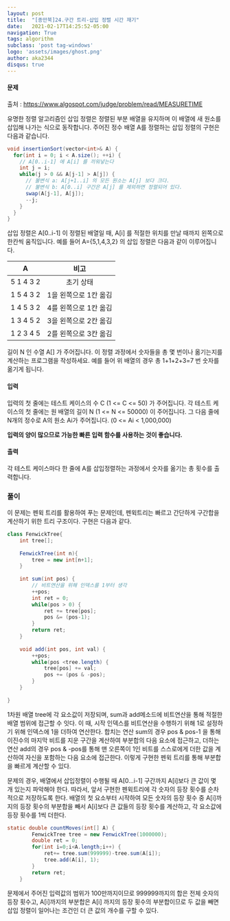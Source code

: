 ```yaml
---
layout: post
title:  "[종만북]24.구간 트리-삽입 정렬 시간 재기"
date:   2021-02-17T14:25:52-05:00
navigation: True
tags: algorithm
subclass: 'post tag-windows'
logo: 'assets/images/ghost.png'
author: aka2344
disqus: true
---
```


#### 문제

출처 : https://www.algospot.com/judge/problem/read/MEASURETIME

유명한 정렬 알고리즘인 삽입 정렬은 정렬된 부분 배열을 유지하며 이 배열에 새 원소를 삽입해 나가는 식으로 동작합니다. 주어진 정수 배열 A를 정렬하는 삽입 정렬의 구현은 다음과 같습니다.

```java
void insertionSort(vector<int>& A) {
  for(int i = 0; i < A.size(); ++i) {
    // A[0..i-1] 에 A[i] 를 끼워넣는다
    int j = i;
    while(j > 0 && A[j-1] > A[j]) {
      // 불변식 a: A[j+1..i] 의 모든 원소는 A[j] 보다 크다.
      // 불변식 b: A[0..i] 구간은 A[j] 를 제외하면 정렬되어 있다.
      swap(A[j-1], A[j]);
      --j;
    }
  }
}
```

삽입 정렬은 A[0..i-1] 이 정렬된 배열일 때, A[i] 를 적절한 위치를 만날 때까지 왼쪽으로 한칸씩 움직입니다. 예를 들어 A={5,1,4,3,2} 의 삽입 정렬은 다음과 같이 이루어집니다.

|     A     |         비고          |
| :-------: | :-------------------: |
| 5 1 4 3 2 |       초기 상태       |
| 1 5 4 3 2 | 1을 왼쪽으로 1칸 옮김 |
| 1 4 5 3 2 | 4를 왼쪽으로 1칸 옮김 |
| 1 3 4 5 2 | 3을 왼쪽으로 2칸 옮김 |
| 1 2 3 4 5 | 2를 왼쪽으로 3칸 옮김 |

길이 N 인 수열 A[] 가 주어집니다. 이 정렬 과정에서 숫자들을 총 몇 번이나 옮기는지를 계산하는 프로그램을 작성하세요. 예를 들어 위 배열의 경우 총 1+1+2+3=7 번 숫자를 옮기게 됩니다.



#### 입력

입력의 첫 줄에는 테스트 케이스의 수 C (1 <= C <= 50) 가 주어집니다. 각 테스트 케이스의 첫 줄에는 원 배열의 길이 N (1 <= N <= 50000) 이 주어집니다. 그 다음 줄에 N개의 정수로 A의 원소 Ai가 주어집니다. (0 <= Ai < 1,000,000)

**입력의 양이 많으므로 가능한 빠른 입력 함수를 사용하는 것이 좋습니다.**



#### 출력

각 테스트 케이스마다 한 줄에 A를 삽입정렬하는 과정에서 숫자를 옮기는 총 횟수를 출력합니다.

### 풀이

이 문제는 펜윅 트리를 활용하여 푸는 문제인데, 펜윅트리는 빠르고 간단하게 구간합을 계산하기 위한 트리 구조이다. 구현은 다음과 같다.

```java
class FenwickTree{
	int tree[];
	
	FenwickTree(int n){
		tree = new int[n+1];
	}
	
	int sum(int pos) {
		// 비트연산을 위해 인덱스를 1부터 생각
		++pos;
		int ret = 0;
		while(pos > 0) {
			ret += tree[pos];
			pos &= (pos-1);
		}
		return ret;
	}
	
	void add(int pos, int val) {
		++pos;
		while(pos <tree.length) {
			tree[pos] += val;
			pos += (pos & -pos);
		}
	}	
	
}
```

1차원 배열 tree에 각 요소값이 저장되며, sum과 add메소드에 비트연산을 통해 적절한 배열 범위에 접근할 수 잇다. 이 때, 시작 인덱스를 비트연산을 수행하기 위해 1로 설정하기 위해 인덱스에 1을 더하여 연산한다. 합치는 연산 sum의 경우 pos & pos-1 을 통해 이진수의 마지막 비트를 지운 구간을 계산하여 부분합의 다음 요소에 접근하고, 더하는 연산 add의 경우 pos & -pos를 통해 맨 오른쪽이 1인 비트를 스스로에게 더한 값을 계산하여 자신을 포함하는 다음 요소에 접근한다. 이렇게 구현한 펜윅 트리를 통해 부분합을 빠르게 계산할 수 있다.

문제의 경우, 배열에서 삽입정렬이 수행될 때 A[0...i-1] 구간까지 A[i]보다 큰 값이 몇 개 있는지 파악해야 한다. 따라서, 앞서 구현한 펜윅트리에 각 숫자의 등장 횟수를 순차적으로 저장하도록 한다. 배열의 첫 요소부터 시작하여 모든 숫자의 등장 횟수 중 A[i]까지의 등장 횟수의 부분합을 빼서 A[i]보다 큰 값들의 등장 횟수를 계산하고, 각 요소값에 등장 횟수를 1씩 더한다.

```java
static double countMoves(int[] A) {
		FenwickTree tree = new FenwickTree(1000000);
		double ret = 0;
		for(int i=0;i<A.length;i++) {
			ret+= tree.sum(999999)-tree.sum(A[i]);
			tree.add(A[i], 1);
		}
		return ret;
	}
```

문제에서 주어진 입력값의 범위가 100만까지이므로 999999까지의 합은 전체 숫자의 등장 횟수고, A[i]까지의 부분합은 A[i] 까지의 등장 횟수의 부분합이므로 두 값을 빼면 삽입 정렬이 일어나는 조건인 더 큰 값의 개수를 구할 수 있다.

